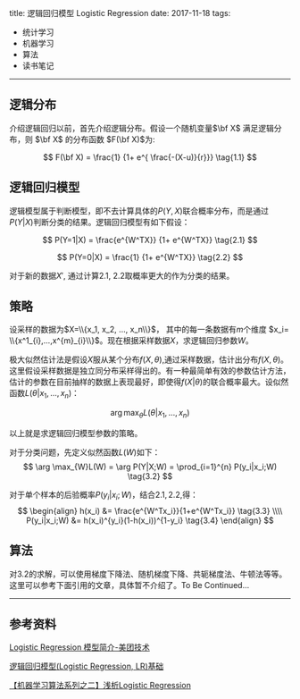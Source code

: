 title: 逻辑回归模型 Logistic Regression
date: 2017-11-18
tags:
- 统计学习
- 机器学习
- 算法
- 读书笔记
----

## 逻辑分布

介绍逻辑回归以前，首先介绍逻辑分布。假设一个随机变量$\bf X$ 满足逻辑分布，则 $\bf X$ 的分布函数 $F(\bf X)$为:

$$
F(\bf X) = \frac{1} {1+ e^{ \frac{-(X-u)}{r}}} \tag{1.1}
$$

## 逻辑回归模型

逻辑模型属于判断模型，即不去计算具体的$P(Y,X)$联合概率分布，而是通过$P(Y|X)$判断分类的结果。逻辑回归模型有如下假设：

$$
P(Y=1|X) = \frac{e^{W^TX}} {1+ e^{W^TX}}
\tag{2.1}
$$


$$
P(Y=0|X) = \frac{1} {1+ e^{W^TX}}
\tag{2.2}
$$

对于新的数据$X'$, 通过计算$2.1$, $2.2$取概率更大的作为分类的结果。

## 策略

设采样的数据为$X=\\{x_1, x_2, ..., x_n\\}$， 其中的每一条数据有$m$个维度 $x_i= \\{x^1_{i},...,x^{m}_{i}\\}$。现在根据采样数据$X$，求逻辑回归参数$W$。

极大似然估计法是假设$X$服从某个分布$f(X,\theta)$,通过采样数据，估计出分布$f(X,\theta)$。这里假设采样数据是独立同分布采样得出的。有一种最简单有效的参数估计方法，估计的参数在目前抽样的数据上表现最好，即使得$f(X|\theta)$的联合概率最大。设似然函数$L(\theta|x_1,...,x_n)$：

$$
\arg \max_\theta L(\theta|x_1,...,x_n) \tag{3.1}
$$

以上就是求逻辑回归模型参数的策略。

对于分类问题，先定义似然函数$L(W)$如下：
$$
\arg \max_{W}L(W) = \arg P(Y|X;W) = \prod_{i=1}^{n} P(y_i|x_i;W)  \tag{3.2}
$$

对于单个样本的后验概率$P(y_i|x_i;W)$，结合$2.1,2.2$,得：
$$
\begin{align}
h(x_i) &= \frac{e^{W^Tx_i}}{1+e^{W^Tx_i}} \tag{3.3} \\\\ 
P(y_i|x_i;W) &= h(x_i)^{y_i}(1-h(x_i))^{1-y_i}  \tag{3.4}
\end{align}
$$


## 算法

对$3.2$的求解，可以使用梯度下降法、随机梯度下降、共轭梯度法、牛顿法等等。这里可以参考下面引用的文章，具体暂不介绍了。To Be Continued...


----

## 参考资料

[Logistic Regression 模型简介-美团技术](https://tech.meituan.com/intro_to_logistic_regression.html)

[逻辑回归模型(Logistic Regression, LR)基础](http://www.cnblogs.com/sparkwen/p/3441197.html)

[【机器学习算法系列之二】浅析Logistic Regression](https://chenrudan.github.io/blog/2016/01/09/logisticregression.html#2.1)
<script type="text/x-mathjax-config">
  MathJax.Hub.Config({
    extensions: ["tex2jax.js"],
    jax: ["input/TeX", "output/HTML-CSS"],
    tex2jax: {
      <!--$表示行内元素，$$表示块状元素 -->
      inlineMath: [ ['$','$'], ["\\(","\\)"] ],
      displayMath: [ ['$$','$$'], ["\\[","\\]"] ],
      processEscapes: true
    },
    "HTML-CSS": { availableFonts: ["TeX"] }
  });
</script>
<!--加载MathJax的最新文件， async表示异步加载进来 -->
<script type="text/javascript" async src="https://cdn.staticfile.org/mathjax/2.7.0/MathJax.js?config=TeX-AMS-MML_HTMLorMML">
</script>